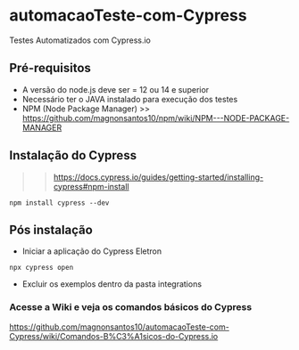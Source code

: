 # automacaoTeste-com-Cypress
Testes Automatizados com Cypress.io

## Pré-requisitos

* A versão do node.js deve ser = 12 ou 14 e superior
* Necessário ter o JAVA instalado para execução dos testes
* NPM (Node Package Manager) >> https://github.com/magnonsantos10/npm/wiki/NPM---NODE-PACKAGE-MANAGER

## Instalação do Cypress 

>> https://docs.cypress.io/guides/getting-started/installing-cypress#npm-install

```
npm install cypress --dev
```

## Pós instalação

* Iniciar a aplicação do Cypress Eletron

```
npx cypress open
```

* Excluir os exemplos dentro da pasta integrations

### Acesse a Wiki e veja os comandos básicos do Cypress

https://github.com/magnonsantos10/automacaoTeste-com-Cypress/wiki/Comandos-B%C3%A1sicos-do-Cypress.io
